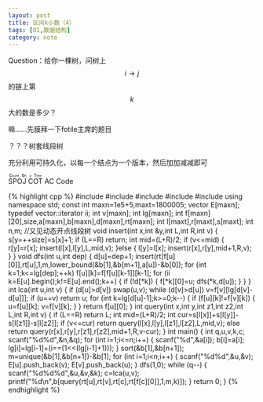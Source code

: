 ```yaml
---
layout: post
title: 区间k小数（4）
tags: [OI,数据结构]
category: note
---
```


Question：给你一棵树，问树上$$i\rightarrow j$$的链上第$$k$$大的数是多少？

嘛……先膜拜一下fotile主席的题目

？？？树套线段树

充分利用可持久化，以每一个结点为一个版本，然后加加减减即可

<ruby>SPOJ COT<rt>**C**ount **O**n a **T**ree</rt></ruby> AC Code

{% highlight cpp %}
#include <iostream>
#include <cstring>
#include <cstdio>
#include <algorithm>
#include <vector>
using namespace std;
const int maxn=1e5+5,maxt=1800005;
vector <int> E[maxn];
typedef vector<int>::iterator ii;
int v[maxn];
int lg[maxn];
int f[maxn][20],size,a[maxn],b[maxn],d[maxn],rt[maxn];
int l[maxt],r[maxt],s[maxt];
int n,m;
//又见动态开点线段树
void insert(int x,int &y,int L,int R,int v)
{
	s[y=++size]=s[x]+1;
	if (L==R)
		return;
	int mid=(L+R)/2;
	if (v<=mid)
	{
		r[y]=r[x];
		insert(l[x],l[y],L,mid,v);
	}else
	{
		l[y]=l[x];
		insert(r[x],r[y],mid+1,R,v);
	}
}
void dfs(int u,int dep)
{
	d[u]=dep+1;
	insert(rt[f[u][0]],rt[u],1,m,lower_bound(&b[1],&b[m+1],a[u])-&b[0]);
	for (int k=1;k<=lg[dep];++k)
		f[u][k]=f[f[u][k-1]][k-1];
	for (ii k=E[u].begin();k!=E[u].end();k++)
	{
		if (!d[*k])
		{
			f[*k][0]=u;
			dfs(*k,d[u]);
		}
	}
}
int lca(int u,int v)
{
	if (d[u]>d[v])
		swap(u,v);
	while (d[v]>d[u])
		v=f[v][lg[d[v]-d[u]]];
	if (u==v)
		return u;
	for (int k=lg[d[u]-1];k>=0;k--)
	{
		if (f[u][k]!=f[v][k])
		{
			u=f[u][k];
			v=f[v][k];
		}
	}
	return f[u][0];
}
int query(int x,int y,int z1,int z2,int L,int R,int v)
{
	if (L==R)
		return L;
	int mid=(L+R)/2;
	int cur=s[l[x]]+s[l[y]]-s[l[z1]]-s[l[z2]];
	if (v<=cur)
		return query(l[x],l[y],l[z1],l[z2],L,mid,v);
	else
		return query(r[x],r[y],r[z1],r[z2],mid+1,R,v-cur);
}
int main()
{
	int q,u,v,k,c;
	scanf("%d%d",&n,&q);
	for (int i=1;i<=n;i++)
	{
		scanf("%d",&a[i]);
		b[i]=a[i];
		lg[i]=lg[i-1]+(i==(1<<(lg[i-1]+1)));
	}
	sort(&b[1],&b[n+1]);
	m=unique(&b[1],&b[n+1])-&b[1];
	for (int i=1;i<n;i++)
	{
		scanf("%d%d",&u,&v);
		E[u].push_back(v);
		E[v].push_back(u);
	}
	dfs(1,0);
	while (q--)
	{
		scanf("%d%d%d",&u,&v,&k);
		c=lca(u,v);
		printf("%d\n",b[query(rt[u],rt[v],rt[c],rt[f[c][0]],1,m,k)]);
	}
	return 0;
}
{% endhighlight %}

